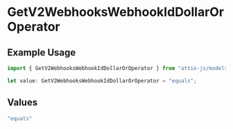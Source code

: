 # GetV2WebhooksWebhookIdDollarOrOperator

## Example Usage

```typescript
import { GetV2WebhooksWebhookIdDollarOrOperator } from "attio-js/models/operations";

let value: GetV2WebhooksWebhookIdDollarOrOperator = "equals";
```

## Values

```typescript
"equals"
```